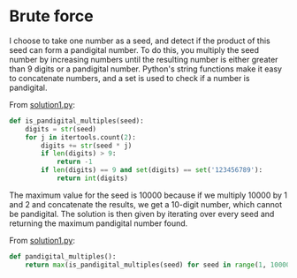 # Brute force

I choose to take one number as a seed, and detect if the product of this seed can form a pandigital number.
To do this, you multiply the seed number by increasing numbers until the resulting number is either greater than 9 digits or a pandigital number.
Python's string functions make it easy to concatenate numbers, and a set is used to check if a number is pandigital.

From [solution1.py](https://github.com/TurtleSmoke/Project-Euler/blob/main/problems/problem_0038/solution1.py):

```python
def is_pandigital_multiples(seed):
    digits = str(seed)
    for j in itertools.count(2):
        digits += str(seed * j)
        if len(digits) > 9:
            return -1
        if len(digits) == 9 and set(digits) == set('123456789'):
            return int(digits)
```

The maximum value for the seed is 10000 because if we multiply 10000 by 1 and 2 and concatenate the results, we get a 10-digit number, which cannot be pandigital.
The solution is then given by iterating over every seed and returning the maximum pandigital number found.

From [solution1.py](https://github.com/TurtleSmoke/Project-Euler/blob/main/problems/problem_0038/solution1.py):

```python
def pandigital_multiples():
    return max(is_pandigital_multiples(seed) for seed in range(1, 10000))
```
